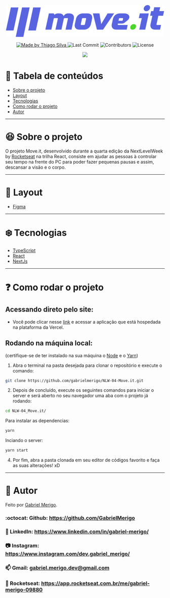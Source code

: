 <p align="center">
  <img src="./public/logo-full.svg" />
</p>

<p align="center">
  <a href="https://github.com/csorlandi">
    <img alt="Made by Thiago Silva" src="https://img.shields.io/badge/made%20by-Thiago%20Silva-5965e0">
  </a>

  <img alt="Last Commit" src="https://img.shields.io/github/last-commit/th1ag0-Zz/NLW-04-Move.it?color=rgb(89,101,224)">

  <img alt="Contributors" src="https://img.shields.io/github/contributors/th1ag0-Zz/NLW-04-Move.it?color=rgb(89,101,224)">

  <img alt="License" src="https://img.shields.io/badge/license-MIT-%2304D361?color=rgb(89,101,224)">
</p>

<p align="center">
  <img src="./.github/home.svg" />
</p>

# :pushpin: Tabela de conteúdos

* [Sobre o projeto](#satisfied-sobre-o-projeto)
* [Layout](#panda_face-layout)
* [Tecnologias](#snowflake-tecnologias)
* [Como rodar o projeto](#question-como-rodar-o-projeto)
* [Autor](#closed_book-autor)

---
# :satisfied: Sobre o projeto
O projeto Move.it, desenvolvido durante a quarta edição da NextLevelWeek by [Rocketseat](https://rocketseat.com.br/) na trilha React, consiste em ajudar as pessoas à controlar seu tempo na frente do PC para poder fazer pequenas pausas e assim, descansar a visão e o corpo.

---
# :panda_face: Layout
* [Figma](https://www.figma.com/file/W9GhJmXJNOZsvA7kcEqOlc/Move.it-1.0-Copy)

---
# :snowflake: Tecnologias
* [TypeScript](https://www.typescriptlang.org/)
* [React](https://pt-br.reactjs.org/)
* [NextJs](https://nextjs.org/)

---
# :question: Como rodar o projeto
## Acessando direto pelo site:
* Você pode clicar nesse [link](http://move-it-th1ag0-zz.vercel.app/) e acessar a aplicação que está hospedada na plataforma da Vercel.

## Rodando na máquina local:
(certifique-se de ter instalado na sua máquina o [Node](https://nodejs.org/en/) e o [Yarn](https://yarnpkg.com/))
1. Abra o terminal na pasta desejada para clonar o repositório e execute o comando:
``` bash
git clone https://github.com/gabrielmerigo/NLW-04-Move.it.git
```
2. Depois de concluído, execute os seguintes comandos para iniciar o server e será aberto no seu navegador uma aba com o projeto já rodando:
``` bash
cd NLW-04_Move.it/
```
Para instalar as dependencias:
``` bash
yarn
```
Inciando o server:
``` bash
yarn start
```
4. Por fim, abra a pasta clonada em seu editor de códigos favorito e faça as suas alterações! xD

---
# :closed_book: Autor
Feito por [Gabriel Merigo](https://github.com/GabrielMerigo).
### :octocat: Github: https://github.com/GabrielMerigo
### :link: LinkedIn: https://www.linkedin.com/in/gabriel-merigo/
### :camera: Instagram: https://www.instagram.com/dev.gabriel_merigo/
### :mailbox: Gmail: gabriel.merigo.dev@gmail.com
### :rocket: Rocketseat: https://app.rocketseat.com.br/me/gabriel-merigo-09880
 
